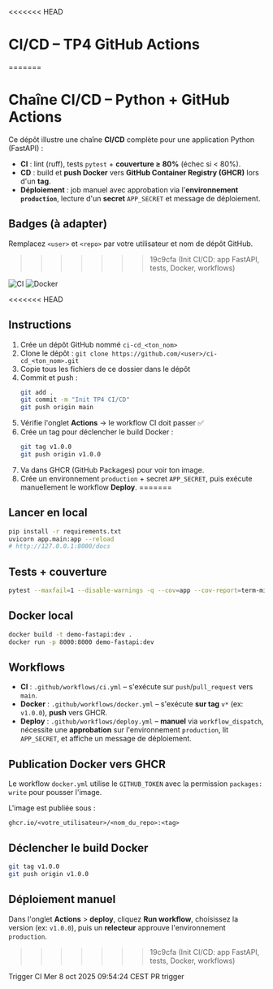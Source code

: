 <<<<<<< HEAD
# CI/CD – TP4 GitHub Actions
=======
# Chaîne CI/CD – Python + GitHub Actions

Ce dépôt illustre une chaîne **CI/CD** complète pour une application Python (FastAPI) :
- **CI** : lint (ruff), tests `pytest` + **couverture ≥ 80%** (échec si < 80%).
- **CD** : build et **push Docker** vers **GitHub Container Registry (GHCR)** lors d'un **tag**.
- **Déploiement** : job manuel avec approbation via l'**environnement `production`**, lecture d'un **secret** `APP_SECRET` et message de déploiement.

## Badges (à adapter)
Remplacez `<user>` et `<repo>` par votre utilisateur et nom de dépôt GitHub.
>>>>>>> 19c9cfa (Init CI/CD: app FastAPI, tests, Docker, workflows)

![CI](https://github.com/<user>/<repo>/actions/workflows/ci.yml/badge.svg)
![Docker](https://github.com/<user>/<repo>/actions/workflows/docker.yml/badge.svg)

<<<<<<< HEAD
## Instructions
1. Crée un dépôt GitHub nommé `ci-cd_<ton_nom>`
2. Clone le dépôt : `git clone https://github.com/<user>/ci-cd_<ton_nom>.git`
3. Copie tous les fichiers de ce dossier dans le dépôt
4. Commit et push :  
   ```bash
   git add .
   git commit -m "Init TP4 CI/CD"
   git push origin main
   ```
5. Vérifie l'onglet **Actions** → le workflow CI doit passer ✅
6. Crée un tag pour déclencher le build Docker :  
   ```bash
   git tag v1.0.0
   git push origin v1.0.0
   ```
7. Va dans GHCR (GitHub Packages) pour voir ton image.
8. Crée un environnement `production` + secret `APP_SECRET`, puis exécute manuellement le workflow **Deploy**.
=======
## Lancer en local
```bash
pip install -r requirements.txt
uvicorn app.main:app --reload
# http://127.0.0.1:8000/docs
```

## Tests + couverture
```bash
pytest --maxfail=1 --disable-warnings -q --cov=app --cov-report=term-missing --cov-fail-under=80
```

## Docker local
```bash
docker build -t demo-fastapi:dev .
docker run -p 8000:8000 demo-fastapi:dev
```

## Workflows
- **CI** : `.github/workflows/ci.yml` – s'exécute sur `push`/`pull_request` vers `main`.
- **Docker** : `.github/workflows/docker.yml` – s'exécute **sur tag** `v*` (ex: `v1.0.0`), **push** vers GHCR.
- **Deploy** : `.github/workflows/deploy.yml` – **manuel** via `workflow_dispatch`, nécessite une **approbation** sur l'environnement `production`, lit `APP_SECRET`, et affiche un message de déploiement.

## Publication Docker vers GHCR
Le workflow `docker.yml` utilise le `GITHUB_TOKEN` avec la permission `packages: write` pour pousser l'image.

L'image est publiée sous :
```
ghcr.io/<votre_utilisateur>/<nom_du_repo>:<tag>
```

## Déclencher le build Docker
```bash
git tag v1.0.0
git push origin v1.0.0
```

## Déploiement manuel
Dans l'onglet **Actions** > **deploy**, cliquez **Run workflow**, choisissez la version (ex: `v1.0.0`), puis un **relecteur** approuve l'environnement `production`.
>>>>>>> 19c9cfa (Init CI/CD: app FastAPI, tests, Docker, workflows)

Trigger CI Mer  8 oct 2025 09:54:24 CEST
PR trigger
